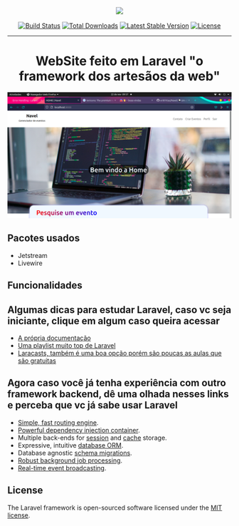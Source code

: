 <p align="center"><a href="https://laravel.com" target="_blank"><img src="https://raw.githubusercontent.com/laravel/art/master/logo-lockup/5%20SVG/2%20CMYK/1%20Full%20Color/laravel-logolockup-cmyk-red.svg" width="400"></a></p>

<p align="center">
<a href="https://travis-ci.org/laravel/framework"><img src="https://travis-ci.org/laravel/framework.svg" alt="Build Status"></a>
<a href="https://packagist.org/packages/laravel/framework"><img src="https://img.shields.io/packagist/dt/laravel/framework" alt="Total Downloads"></a>
<a href="https://packagist.org/packages/laravel/framework"><img src="https://img.shields.io/packagist/v/laravel/framework" alt="Latest Stable Version"></a>
<a href="https://packagist.org/packages/laravel/framework"><img src="https://img.shields.io/packagist/l/laravel/framework" alt="License"></a>
</p>

<hr>

<h1 align="center">WebSite feito em Laravel "o framework dos artesãos da web"</h1>

<img src="./print-09_57-2021-11-22.png" alt="print screen"/>

## Pacotes usados
- Jetstream
- Livewire

## Funcionalidades

## Algumas dicas para estudar Laravel, caso vc seja iniciante, clique em algum caso queira acessar
- [A própria documentação](https://laravel.com/docs)
- [Uma playlist muito top de Laravel](https://youtube.com/playlist?list=PLnDvRpP8BnewYKI1n2chQrrR4EYiJKbUG)
- [Laracasts, também é uma boa opção porém são poucas as aulas que são gratuitas](https://laracasts.com/series/laravel-8-from-scratch)

## Agora caso você já tenha experiência com outro framework backend, dê uma olhada nesses links e perceba que vc já sabe usar Laravel
- [Simple, fast routing engine](https://laravel.com/docs/routing).
- [Powerful dependency injection container](https://laravel.com/docs/container).
- Multiple back-ends for [session](https://laravel.com/docs/session) and [cache](https://laravel.com/docs/cache) storage.
- Expressive, intuitive [database ORM](https://laravel.com/docs/eloquent).
- Database agnostic [schema migrations](https://laravel.com/docs/migrations).
- [Robust background job processing](https://laravel.com/docs/queues).
- [Real-time event broadcasting](https://laravel.com/docs/broadcasting).

## License

The Laravel framework is open-sourced software licensed under the [MIT license](https://opensource.org/licenses/MIT).
